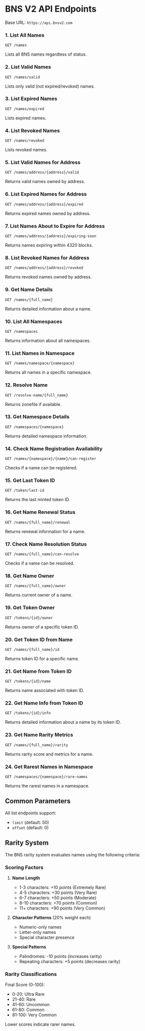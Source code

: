 # BNS V2 API Endpoints

Base URL: `https://api.bnsv2.com`

### 1. List All Names

```http
GET /names
```

Lists all BNS names regardless of status.

### 2. List Valid Names

```http
GET /names/valid
```

Lists only valid (not expired/revoked) names.

### 3. List Expired Names

```http
GET /names/expired
```

Lists expired names.

### 4. List Revoked Names

```http
GET /names/revoked
```

Lists revoked names.

### 5. List Valid Names for Address

```http
GET /names/address/{address}/valid
```

Returns valid names owned by address.

### 6. List Expired Names for Address

```http
GET /names/address/{address}/expired
```

Returns expired names owned by address.

### 7. List Names About to Expire for Address

```http
GET /names/address/{address}/expiring-soon
```

Returns names expiring within 4320 blocks.

### 8. List Revoked Names for Address

```http
GET /names/address/{address}/revoked
```

Returns revoked names owned by address.

### 9. Get Name Details

```http
GET /names/{full_name}
```

Returns detailed information about a name.

### 10. List All Namespaces

```http
GET /namespaces
```

Returns information about all namespaces.

### 11. List Names in Namespace

```http
GET /names/namespace/{namespace}
```

Returns all names in a specific namespace.

### 12. Resolve Name

```http
GET /resolve-name/{full_name}
```

Returns zonefile if available.

### 13. Get Namespace Details

```http
GET /namespaces/{namespace}
```

Returns detailed namespace information.

### 14. Check Name Registration Availability

```http
GET /names/{namespace}/{name}/can-register
```

Checks if a name can be registered.

### 15. Get Last Token ID

```http
GET /token/last-id
```

Returns the last minted token ID.

### 16. Get Name Renewal Status

```http
GET /names/{full_name}/renewal
```

Returns renewal information for a name.

### 17. Check Name Resolution Status

```http
GET /names/{full_name}/can-resolve
```

Checks if a name can be resolved.

### 18. Get Name Owner

```http
GET /names/{full_name}/owner
```

Returns current owner of a name.

### 19. Get Token Owner

```http
GET /tokens/{id}/owner
```

Returns owner of a specific token ID.

### 20. Get Token ID from Name

```http
GET /names/{full_name}/id
```

Returns token ID for a specific name.

### 21. Get Name from Token ID

```http
GET /tokens/{id}/name
```

Returns name associated with token ID.

### 22. Get Name Info from Token ID

```http
GET /tokens/{id}/info
```

Returns detailed information about a name by its token ID.

### 23. Get Name Rarity Metrics

```http
GET /names/{full_name}/rarity
```

Returns rarity score and metrics for a name.

### 24. Get Rarest Names in Namespace

```http
GET /namespaces/{namespace}/rare-names
```

Returns the rarest names in a namespace.

## Common Parameters

All list endpoints support:

- `limit` (default: 50)
- `offset` (default: 0)

## Rarity System

The BNS rarity system evaluates names using the following criteria:

### Scoring Factors

1. **Name Length**

   - 1-3 characters: +10 points (Extremely Rare)
   - 4-5 characters: +30 points (Very Rare)
   - 6-7 characters: +50 points (Moderate)
   - 8-10 characters: +70 points (Common)
   - 11+ characters: +90 points (Very Common)

2. **Character Patterns** (20% weight each)

   - Numeric-only names
   - Letter-only names
   - Special character presence

3. **Special Patterns**
   - Palindromes: -10 points (increases rarity)
   - Repeating characters: +5 points (decreases rarity)

### Rarity Classifications

Final Score (0-100):

- 0-20: Ultra Rare
- 21-40: Rare
- 41-60: Uncommon
- 61-80: Common
- 81-100: Very Common

Lower scores indicate rarer names.
